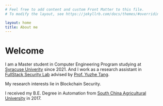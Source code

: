```yaml
---
# Feel free to add content and custom Front Matter to this file.
# To modify the layout, see https://jekyllrb.com/docs/themes/#overriding-theme-defaults

layout: home
title: About me
---
```

# Welcome

I am a Master student in Computer Engineering Program studying at [Syracuse Univerity](https://www.syracuse.edu/) since 2021. And I work as a research assistant in [FullStack Security Lab](https://tristartom.github.io/members.html) advised by [Prof. Yuzhe Tang](https://tristartom.github.io/index.html).

My research interests lie in Blockchain Security.

I received my B.E. Degree in Automation from [South China Agricultural University](https://english.scau.edu.cn/) in 2017.
